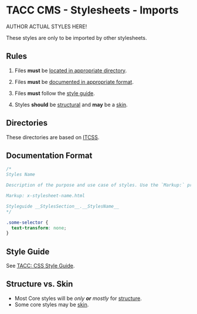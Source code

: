 # TACC CMS - Stylesheets - Imports

AUTHOR ACTUAL STYLES HERE!

These styles are only to be imported by other stylesheets.

## Rules

1. Files __must__ be [located in appropriate directory](#directories).
1. Files __must__ be [documented in appropriate format](#documentation-format).
1. Files __must__ follow the [style guide](#style-guide).

1. Styles __should__ be [structural](#structure-vs-skin) and __may__ be a [skin](#structure-vs-skin).

## Directories

These directories are based on [ITCSS][tacc-itcss].

[tacc-itcss]: https://confluence.tacc.utexas.edu/x/IAA9Cw

## Documentation Format

```css
/*
Styles Name

Description of the purpose and use case of styles. Use the `Markup:` property to link to sample markup. The documentation format is [KSS Node](https://github.com/kss-node/kss-node/blob/master/README.md).

Markup: x-stylesheet-name.html

Styleguide __StylesSection__.__StylesName__
*/

.some-selector {
  text-transform: none;
}
```

## Style Guide

See [TACC: CSS Style Guide](https://confluence.tacc.utexas.edu/x/ZQALBg).

## Structure vs. Skin

- Most Core styles will be _only __or__ mostly_ for [structure][tacc-oocss].
- Some core styles may be [skin][tacc-oocss].

[tacc-oocss]: https://confluence.tacc.utexas.edu/x/VwALBg
